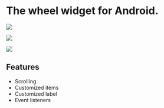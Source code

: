 # The wheel widget for Android. #

<p>
<img src='http://2.bp.blogspot.com/_6ZWsj8oW5ek/TUHLiQLNzmI/AAAAAAAADPo/0SKjryIlEJg/s1600/android-wheel-cities.png' />
</p>
<p>
<img src='http://4.bp.blogspot.com/_6ZWsj8oW5ek/TUHMCvNNxcI/AAAAAAAADPs/zdO_6BsXJKc/s1600/android-wheel-time.png' /></p>

<p>
<img src='http://2.bp.blogspot.com/_6ZWsj8oW5ek/TUHMwrEYkAI/AAAAAAAADPw/9W9X-HocKts/s1600/android-wheel-slot-machine.png' /></p>

## Features ##
  * Scrolling
  * Customized items
  * Customized label
  * Event listeners